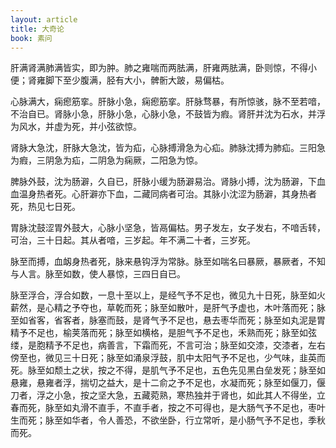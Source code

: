 ```yaml
---
layout: article
title: 大奇论
book: 素问
---
```


肝满肾满肺满皆实，即为肿。肺之雍喘而两胠满，肝雍两胠满，卧则惊，不得小便；肾雍脚下至少腹满，胫有大小，髀䯒大跛，易偏枯。

心脉满大，痫瘛筋挛。肝脉小急，痫瘛筋挛。肝脉骛暴，有所惊骇，脉不至若喑，不治自已。肾脉小急，肝脉小急，心脉小急，不鼓皆为瘕。肾肝并沈为石水，并浮为风水，并虚为死，并小弦欲惊。

肾脉大急沈，肝脉大急沈，皆为疝，心脉搏滑急为心疝。肺脉沈搏为肺疝。三阳急为瘕，三阴急为疝，二阴急为痫厥，二阳急为惊。

脾脉外鼓，沈为肠澼，久自已，肝脉小缓为肠澼易治。肾脉小搏，沈为肠澼，下血血温身热者死。心肝澼亦下血，二藏同病者可治。其脉小沈涩为肠澼，其身热者死，热见七日死。

胃脉沈鼓涩胃外鼓大，心脉小坚急，皆鬲偏枯。男子发左，女子发右，不喑舌转，可治，三十日起。其从者喑，三岁起。年不满二十者，三岁死。

脉至而搏，血衂身热者死，脉来悬钩浮为常脉。脉至如喘名曰暴厥，暴厥者，不知与人言。脉至如数，使人暴惊，三四日自已。

脉至浮合，浮合如数，一息十至以上，是经气予不足也，微见九十日死，脉至如火薪然，是心精之予夺也，草乾而死；脉至如散叶，是肝气予虚也，木叶落而死；脉至如省客，省客者，脉塞而鼓，是肾气予不足也，悬去枣华而死；脉至如丸泥是胃精予不足也，榆荚落而死；脉至如横格，是胆气予不足也，禾熟而死；脉至如弦缕，是胞精予不足也，病善言，下霜而死，不言可治；脉至如交漆，交漆者，左右傍至也，微见三十日死；脉至如涌泉浮鼓，肌中太阳气予不足也，少气味，韭英而死。脉至如颓土之状，按之不得，是肌气予不足也，五色先见黑白垒发死；脉至如悬雍，悬雍者浮，揣切之益大，是十二俞之予不足也，水凝而死；脉至如偃刀，偃刀者，浮之小急，按之坚大急，五藏菀熟，寒热独并于肾也，如此其人不得坐，立春而死，脉至如丸滑不直手，不直手者，按之不可得也，是大肠气予不足也，枣叶生而死；脉至如华者，令人善恐，不欲坐卧，行立常听，是小肠气予不足也，季秋而死。

